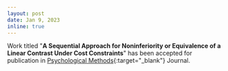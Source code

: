 ```yaml
---
layout: post
date: Jan 9, 2023
inline: true
---
```


Work titled "**A Sequential Approach for Noninferiority or Equivalence of a Linear Contrast Under Cost Constraints**" has been accepted for publication in [Psychological Methods](https://www.apa.org/pubs/journals/met){:target="_blank"} Journal.